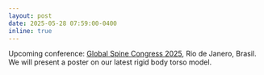 ```yaml
---
layout: post
date: 2025-05-28 07:59:00-0400
inline: true
---
```



Upcoming conference: [Global Spine Congress 2025](https://www.globalspinecongress.org/), Rio de Janero, Brasil. We will present a poster on our latest rigid body torso model.





